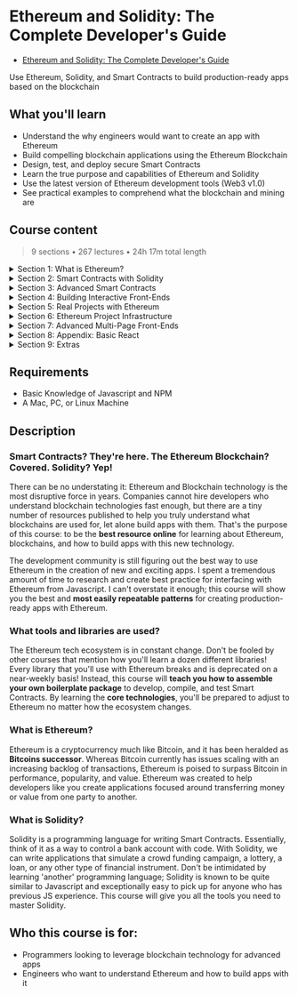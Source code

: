 # Ethereum and Solidity: The Complete Developer's Guide

- [Ethereum and Solidity: The Complete Developer's Guide](https://www.udemy.com/course/ethereum-and-solidity-the-complete-developers-guide/)

Use Ethereum, Solidity, and Smart Contracts to build production-ready apps based on the blockchain

##  What you'll learn
- Understand the why engineers would want to create an app with Ethereum
- Build compelling blockchain applications using the Ethereum Blockchain
- Design, test, and deploy secure Smart Contracts
- Learn the true purpose and capabilities of Ethereum and Solidity
- Use the latest version of Ethereum development tools (Web3 v1.0)
- See practical examples to comprehend what the blockchain and mining are

## Course content

> 9 sections • 267 lectures • 24h 17m total length

<details>
  <summary>Section 1: What is Ethereum?</summary>

  1.  [Introduction](contents/1_Introduction.md)
  1.  [Course Resources](contents/2_Course-Resources.md) 
  1.  [A Short History Lesson](contents/3_A-Short-History-Lesson.md)
  1.  [Link to Original Bitcoin White Paper](contents/4_Link-to-Original-Bitcoin-White-Paper.md)
  1.  [What is Ethereum?](contents/5_What-is-Ethereum%3F.md)
  1.  [Interfacing with Ethereum Networks](contents/6_Interfacing-with-Ethereum-Networks.md) 
  1.  [Updated Metamask Setup for new UI](contents/7_Updated-Metamask-Setup-for-new-UI.md)
  1.  [Metamask Setup](./contents/8_Metamask-Setup.md)  
  1.  [Ethereum Accounts](contents/9_Ethereum-Accounts.md)
  1.  [A Note About the Faucet](contents/10_A-Note-About-the-Faucet.md)
  1.  [Receiving Ether](contents/11_Receiving-Ether.md)
  1.  [What's a Transaction?](contents/12_What's-a-Transaction%3F.md)
  1.  [Why'd We Wait?](./contents/13_Why'd-We-Wait%3F.md)
  1.  [A Quick Note About the Next Lecture](contents/14_A-Quick-Note-About-the-Next-Lecture.md)
  1.  [Basic Blockchains](./contents/15_Basic-Blockchains.md)
  1.  [Block Time](contents/16_Block-Time.md)
  1.  Smart Contracts
  1.  The Solidity Programming Language
  1.  [Updated Remix Instructions for new UI - Do Not Skip](contents/19_Updated-Remix-Instructions-for-new-UI-Do_Not_Skip.md)
  1.  Our First Contract
  1.  Contract Structure
  1.  Function Declarations
  1.  [Deploying Contract in New Remix UI](contents/23_Deploying-Contract-in-New-Remix-UI.md)
  1.  Testing with Remix
  1.  Redeploying Contracts
  1.  Behind the Scenes of Deployment
  1.  More on Running Functions Than You Want to Know
  1.  Wei vs Ether
  1.  Gas and Transactions
  1.  Mnemonic Phrases
  1.  We Need More Test Ether!
  1.  [Obtaining More Test Ether from Recommended Faucet](./contents/32_Obtaining-More-Test-Ether-from-Recommended-Faucet-%5BREQUIRED%5D.md)
</details>

<details>
  <summary>Section 2: Smart Contracts with Solidity</summary>

  33.  [Installing Node.js, npm and Git](contents/33_Installing-Nodejs-npm-and-Git.md)
  1.  Contract Deployment
  1.  [Completed Boilerplate](contents/35_Completed-Boilerplate.md)
  1.  Project Requirements
  1.  Project File Walkthrough
  1.  [Syntax Highlighters](contents/38_Syntax-Highlighters.md)
  1.  Compiling Solidity
  1.  [Invalid asm.js or Constructor Deprecation Warning](contents/40_Invalid-asmjs-or-Constructor-Deprecation-Warning.md)
  1.  The Compile Script
  1.  Testing Architecture
  1.  Installing Modules
  1.  [Web3 Versioning](contents/44_Web3-Versioning.md)
  1.  [Web3 Providers](contents/45_Web3-Providers.md)
  1.  [Testing with Mocha](contents/46_Testing-with-Mocha.md)
  1.  [Mocha Structure](contents/47_Mocha-Structure.md)
  1.  [Fetching Accounts from Ganache](contents/48_Fetching-Accounts-from-Ganache.md)
  1.  Refactor to Async/Await
  1.  Deployment with Web3
  1.  Deployed Inbox Overview
  1.  Asserting Deployment
  1.  Verifying the Initial Message
  1.  Testing Message Updates
  1.  Deployment with Infura
  1.  Infura Signup
  1.  Super Important Note about Seed / Recovery Phrase Security
  1.  Wallet Provider Setup
  1.  Deployment to Rinkeby
  1.  Observing Deployment on Etherscan
  1.  Remix Permissions and Metamask
  1.  Deployed Contracts in Remix
  1.  Project Review
  1.  Updating Your Inbox Project to Solc v0.8.9
</details>

<details>
  <summary>Section 3: Advanced Smart Contracts</summary>

  65. The Lottery Contract
  1.  Lottery Design
  1.  Reminder on Updated Remix
  1.  [Basic Solidity Types](.)
  1.  [Starting the Lottery Contract](.)
  1.  [The Message Global Variable](.)
  1.  Overview of Arrays
  1.  Overview of Mappings and Structs
  1.  Big Solidity Gotcha
  1.  Entering the Lottery
  1.  Validation with Require Statements
  1.  The Remix Debugger
  1.  Pseudo Random Number Generator
  1.  Selecting a Winner
  1.  Sending Ether from Contracts
  1.  Resetting Contract State
  1.  Requiring Managers
  1.  Function Modifiers
  1.  Returning Players Array
  1.  Contract Review
  1.  Completed Boilerplate - Do Not Skip
  1.  New Test Setup
  1.  Test Project Updates
  1.  Test Helper Review
  1.  Asserting Deployment
  1.  Entering the Lottery
  1.  Asserting Multiple Players
  1.  Try-Catch Assertions
  1.  Testing Function Modifiers
  1.  End to End Test
</details>  

<details>
  <summary>Section 4: Building Interactive Front-Ends</summary>

  95. Ethereum App Architecture
  1.  Boilerplate and React App Updates - Do Not Skip
  1.  Application Overview
  1.  Getting Started with Create-React-App
  1.  Multiple Web3 Instances
  1.  Required Update for Web3 and Metamask Permissions
  1.  BREAKING CHANGE: webpack < 5 used to include polyfills for node.js core modules
  1.  Web3 Setup
  1.  Deploying the Lottery Contract
  1.  Local Contract Instances
  1.  Rendering Contract Data
  1.  Instance Properties
  1.  Accessing More Properties
  1.  The 'Enter' Form
  1.  Form Setup
  1.  Entering the Lottery
  1.  Picking a Winner
  1.  Project Review
  1.  Updating Your Lottery Project to Solc v0.8.9
</details> 

<details>
  <summary>Section 5: Real Projects with Ethereum</summary>

  114. Solving Real Problems with Contracts
  1.  Fixing Kickstarter's Issues
  1.  Campaign Contract Design
  1.  Reminder on Updated Remix UI
  1.  Campaign Constructor
  1.  Contributing to the Campaign
  1.  A Quick Test
  1.  The Request Struct
  1.  More on Function Modifiers
  1.  Creating Struct Instances
  1.  Instance Creation Syntax
  1.  Storage and Memory
  1.  More on Storage vs Memory
  1.  Voting System Requirements
  1.  The Wrong Voting System
  1.  Issues with Arrays
  1.  Mappings vs Arrays
  1.  Basics of Mappings
  1.  Refactoring to Mappings
  1.  Refactoring Request Stucts
  1.  More on Struct Initialization
  1.  Approving a Request
  1.  Testing Request Approvals
  1.  Finalizing a Request
  1.  Last Remix Test
  1.  Thinking about Deployment
  1.  Solution to Deployment
  1.  Adding a Campaign Factory
  1.  Testing the Factory
</details> 

<details>
  <summary>Section 6: Ethereum Project Infrastructure</summary>

  143. Completed Boilerplate - Do Not Skip
  1.  Project Setup
  1.  Directory Structure
  1.  A Better Compile Script
  1.  Single Run Compilation
  1.  More on Compile
  1.  Test File Setup
  1.  Creating Campaign Instances
  1.  Testing Warmup
  1.  Accessing Mappings
  1.  Requiring Minimum Contributions
  1.  Array Getters
  1.  One End to End Test
  1.  Deployment
  1.  Refactoring Deployment
</details> 

<details>
  <summary>Section 7: Advanced Multi-Page Front-Ends</summary>

  158. App Mockups
  1.  CRA vs Next
  1.  Next's Pages Architecture
  1.  Basics of Next Routing
  1.  Root Routes
  1.  Required Web3 Update - Do Not Skip
  1.  CampaignFactory Instance
  1.  Reminder on Updated Remix UI
  1.  Getting a Test Campaign
  1.  Fetching Deployed Campaigns
  1.  Why Next.js, Anyways?
  1.  Required Web3 Update for Conditional
  1.  Server vs Client Web3 Instances
  1.  GetInitialProps Function
  1.  Semantic UI React
  1.  Card Group Setup
  1.  Rendering Card Groups
  1.  Adding CSS
  1.  Adding a Button
  1.  The Need for a Layout
  1.  Suggestion Regarding a Default Export Warning
  1.  The Layout Component
  1.  Assembling a Header
  1.  Constraining Content Width
  1.  Two Column Layout
  1.  Nested Routing
  1.  Final CSS Fix
  1.  Form Creation
  1.  Input Change Handlers
  1.  Form Submittal
  1.  Testing Submittal
  1.  Form Error Handling
  1.  Button Spinners
  1.  Important Note About Installing next-routes
  1.  Routing Issues
  1.  Next Routes Setup
  1.  Automatic Navigation
  1.  Header Navigation
  1.  Routing to Campaigns
  1.  Restarting the Server
  1.  Route Mappings
  1.  Planning CampaignShow
  1.  Redeploying CampaignFactory
  1.  CampaignShow's GetInitialProps
  1.  Accessing a Campaign
  1.  Summary Translation Layer
  1.  Custom Card Groups
  1.  One Card Per Property
  1.  The Contribute Form
  1.  Grid Layouts
  1.  Form State
  1.  Communicating the Campaign Address
  1.  Making a Contribution
  1.  Refreshing Contract Data
  1.  Spinners and Error Handlers
  1.  Listing Requests
  1.  Grids vs Columns
  1.  More Routing!
  1.  Request Creation Form
  1.  Creating a Request
  1.  Form Polish
  1.  Creating a Request
  1.  Requests One by One
  1.  Fancy Javascript
  1.  Small Typo!
  1.  Rendering a Table
  1.  Request Row Component
  1.  Request Row Content
  1.  Approvers Count Cell
  1.  Approving a Request
  1.  Finalizing Requests
  1.  Testing Finalization
  1.  Row Status Styling
  1.  Finishing Requests Index
  1.  Wrapup
  1.  Updating Your Campaign Project to Solc v0.8.9
</details> 

<details>
  <summary>Section 8: Appendix: Basic React</summary>

  234. A Note on This Section
  1.  Purpose of Boilerplate Projects
  1.  Environment Setup
  1.  Project Setup
  1.  JSX
  1.  More on JSX
  1.  ES6 Import Statements
  1.  ReactDOM vs React
  1.  Component Instances
  1.  Render Targets
  1.  Component Structure
  1.  Youtube Search API Signup
  1.  Export Statements
  1.  Class Based Components
  1.  Handling User Events
  1.  Introduction to State
  1.  State Continued
  1.  Controlled Components
  1.  Breather and Review
  1.  Youtube Search Response
  1.  Refactoring Functional Components to Class Components
  1.  Props
  1.  Building Lists with Map
  1.  List Item Keys
  1.  Video List Items
  1.  Detail Component and Template Strings
  1.  Handling Null Props
  1.  ideo Selection
  1.  Styling with CSS
  1.  Searching for Videos
  1.  Throttling Search Term Input
  1.  React Wrapup
  1.  Vue Flavored Version

</details> 

<details>
  <summary>Section 9: Extras</summary>

  267. Bonus!
</details> 

##  Requirements
- Basic Knowledge of Javascript and NPM
- A Mac, PC, or Linux Machine

##  Description

### **Smart Contracts?** They're here.  **The Ethereum Blockchain?**  Covered.  **Solidity?**  Yep!

There can be no understating it: Ethereum and Blockchain technology is the most disruptive force in years.  Companies cannot hire developers who understand blockchain technologies fast enough, but there are a tiny number of resources published to help you truly understand what blockchains are used for, let alone build apps with them.  That's the purpose of this course: to be the **best resource online** for learning about Ethereum, blockchains, and how to build apps with this new technology.

The development community is still figuring out the best way to use Ethereum in the creation of new and exciting apps.  I spent a tremendous amount of time to research and create best practice for interfacing with Ethereum from Javascript.  I can't overstate it enough; this course will show you the best and **most easily repeatable patterns** for creating production-ready apps with Ethereum.

###  What tools and libraries are used?

The Ethereum tech ecosystem is in constant change.  Don't be fooled by other courses that mention how you'll learn a dozen different libraries!  Every library that you'll use with Ethereum breaks and is deprecated on a near-weekly basis!  Instead, this course will **teach you how to assemble your own boilerplate package** to develop, compile, and test Smart Contracts.  By learning the **core technologies**, you'll be prepared to adjust to Ethereum no matter how the ecosystem changes.

### What is Ethereum?

Ethereum is a cryptocurrency much like Bitcoin, and it has been heralded as **Bitcoins successor**.  Whereas Bitcoin currently has issues scaling with an increasing backlog of transactions, Ethereum is poised to surpass Bitcoin in performance, popularity, and value.  Ethereum was created to help developers like you create applications focused around transferring money or value from one party to another.

### What is Solidity?

Solidity is a programming language for writing Smart Contracts.  Essentially, think of it as a way to control a bank account with code.  With Solidity, we can write applications that simulate a crowd funding campaign, a lottery, a loan, or any other type of financial instrument.  Don't be intimidated by learning 'another' programming language; Solidity is known to be quite similar to Javascript and exceptionally easy to pick up for anyone who has previous JS experience.  This course will give you all the tools you need to master Solidity.

##  Who this course is for:
- Programmers looking to leverage blockchain technology for advanced apps
- Engineers who want to understand Ethereum and how to build apps with it
